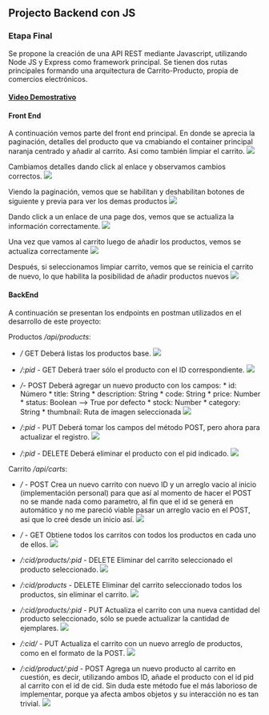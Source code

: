 ## Projecto Backend con JS
### Etapa Final
Se propone la creación de una API REST mediante Javascript, utilizando Node JS y Express como framework principal. Se tienen dos rutas principales formando una arquitectura de Carrito-Producto, propia de comercios electrónicos. 

#### [Video Demostrativo](https://www.youtube.com/watch?v=KXIR3RKa4Cw)


#### Front End
A continuación vemos parte del front end principal. En donde se aprecia la paginación, detalles del producto que va cmabiando el container principal naranja centrado y añadir al carrito. Asi como también limpiar el carrito.
![](./screenshots/home1.png)  

Cambiamos detalles dando click al enlace y observamos cambios correctos.
![](./screenshots/home2.png)  

Viendo la paginación, vemos que se habilitan y deshabilitan botones de siguiente y previa para ver los demas productos
![](./screenshots/home3.png)  

Dando click a un enlace de una page dos, vemos que se actualiza la información correctamente.
![](./screenshots/paginati1.png)  

Una vez que vamos al carrito luego de añadir los productos, vemos se actualiza correctamente
![](./screenshots/carrito1.png)  

Después, si seleccionamos limpiar carrito, vemos que se reinicia el carrito de nuevo, lo que habilita la posibilidad de añadir productos nuevos
![](./screenshots/carrito_vacio.png)  


#### BackEnd
A continuación se presentan los endpoints en postman utilizados en el desarrollo de este proyecto:

Productos */api/products*:
* */* GET Deberá listas los productos base.
![](./screenshots/api1.png)  

* */:pid* - GET Deberá traer sólo el producto con el ID correspondiente.
![](./screenshots/api2.png)  

* */*- POST Deberá agregar un nuevo producto con los campos:
        * id: Número
        * title: String
        * description: String
        * code: String
        * price: Number
        * status: Boolean --> True por defecto
        * stock: Number
        * category: String
        * thumbnail: Ruta de imagen seleccionada
![](./screenshots/api3.png)  


* */:pid* - PUT Deberá tomar los campos del método POST, pero ahora para actualizar el registro.
![](./screenshots/api5.png)  

* */:pid* - DELETE Deberá eliminar el producto con el pid indicado.
![](./screenshots/api4.png)  


Carrito */api/carts*:
* */* - POST Crea un nuevo carrito con nuevo ID y un arreglo vacio al inicio (implementación personal) para que así al momento de hacer el POST no se mande nada como parametro, al fin que el id se generá en automático y no me pareció viable pasar un arreglo vacio en el POST, asi que lo creé desde un inicio así.
![](./screenshots/api7.png)  

* */* - GET Obtiene todos los carritos con todos los productos en cada uno de ellos.
![](./screenshots/api6.png)  

* */:cid/products/:pid* - DELETE Eliminar del carrito seleccionado el producto seleccionado.
![](./screenshots/api9.png)  

* */:cid/products* - DELETE Eliminar del carrito seleccionado todos los productos, sin eliminar el carrito.
![](./screenshots/api10.png)  

* */:cid/products/:pid* - PUT Actualiza el carrito con una nueva cantidad del producto seleccionado, sólo se puede actualizar la cantidad de ejemplares.
![](./screenshots/api12.png)  

* */:cid/* - PUT Actualiza el carrito con un nuevo arreglo de productos, como en el formato de la POST.
![](./screenshots/api11.png)  


* */:cid/product/:pid* - POST Agrega un nuevo producto al carrito en cuestión, es decir, utilizando ambos ID, añade el producto con el id pid al carrito con el id de cid. Sin duda este método fue el más laborioso de implementar, porque ya afecta ambos objetos y su interacción no es tan trivial.
![](./screenshots/api8.png)  

